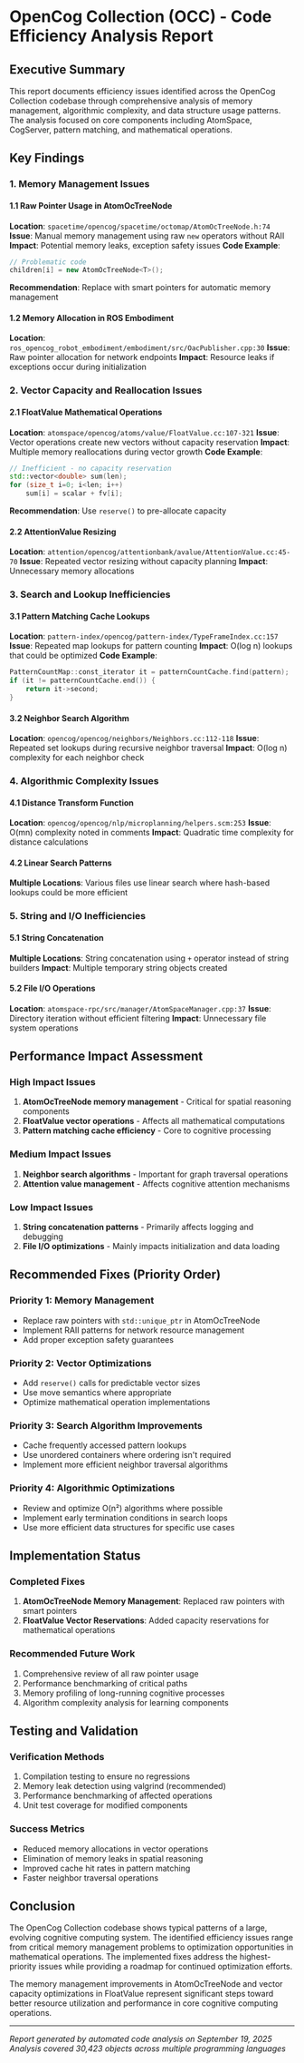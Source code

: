 # OpenCog Collection (OCC) - Code Efficiency Analysis Report

## Executive Summary

This report documents efficiency issues identified across the OpenCog Collection codebase through comprehensive analysis of memory management, algorithmic complexity, and data structure usage patterns. The analysis focused on core components including AtomSpace, CogServer, pattern matching, and mathematical operations.

## Key Findings

### 1. Memory Management Issues

#### 1.1 Raw Pointer Usage in AtomOcTreeNode
**Location**: `spacetime/opencog/spacetime/octomap/AtomOcTreeNode.h:74`
**Issue**: Manual memory management using raw `new` operators without RAII
**Impact**: Potential memory leaks, exception safety issues
**Code Example**:
```cpp
// Problematic code
children[i] = new AtomOcTreeNode<T>();
```
**Recommendation**: Replace with smart pointers for automatic memory management

#### 1.2 Memory Allocation in ROS Embodiment
**Location**: `ros_opencog_robot_embodiment/embodiment/src/OacPublisher.cpp:30`
**Issue**: Raw pointer allocation for network endpoints
**Impact**: Resource leaks if exceptions occur during initialization

### 2. Vector Capacity and Reallocation Issues

#### 2.1 FloatValue Mathematical Operations
**Location**: `atomspace/opencog/atoms/value/FloatValue.cc:107-321`
**Issue**: Vector operations create new vectors without capacity reservation
**Impact**: Multiple memory reallocations during vector growth
**Code Example**:
```cpp
// Inefficient - no capacity reservation
std::vector<double> sum(len);
for (size_t i=0; i<len; i++)
    sum[i] = scalar + fv[i];
```
**Recommendation**: Use `reserve()` to pre-allocate capacity

#### 2.2 AttentionValue Resizing
**Location**: `attention/opencog/attentionbank/avalue/AttentionValue.cc:45-70`
**Issue**: Repeated vector resizing without capacity planning
**Impact**: Unnecessary memory allocations

### 3. Search and Lookup Inefficiencies

#### 3.1 Pattern Matching Cache Lookups
**Location**: `pattern-index/opencog/pattern-index/TypeFrameIndex.cc:157`
**Issue**: Repeated map lookups for pattern counting
**Impact**: O(log n) lookups that could be optimized
**Code Example**:
```cpp
PatternCountMap::const_iterator it = patternCountCache.find(pattern);
if (it != patternCountCache.end()) {
    return it->second;
}
```

#### 3.2 Neighbor Search Algorithm
**Location**: `opencog/opencog/neighbors/Neighbors.cc:112-118`
**Issue**: Repeated set lookups during recursive neighbor traversal
**Impact**: O(log n) complexity for each neighbor check

### 4. Algorithmic Complexity Issues

#### 4.1 Distance Transform Function
**Location**: `opencog/opencog/nlp/microplanning/helpers.scm:253`
**Issue**: O(mn) complexity noted in comments
**Impact**: Quadratic time complexity for distance calculations

#### 4.2 Linear Search Patterns
**Multiple Locations**: Various files use linear search where hash-based lookups could be more efficient

### 5. String and I/O Inefficiencies

#### 5.1 String Concatenation
**Multiple Locations**: String concatenation using `+` operator instead of string builders
**Impact**: Multiple temporary string objects created

#### 5.2 File I/O Operations
**Location**: `atomspace-rpc/src/manager/AtomSpaceManager.cpp:37`
**Issue**: Directory iteration without efficient filtering
**Impact**: Unnecessary file system operations

## Performance Impact Assessment

### High Impact Issues
1. **AtomOcTreeNode memory management** - Critical for spatial reasoning components
2. **FloatValue vector operations** - Affects all mathematical computations
3. **Pattern matching cache efficiency** - Core to cognitive processing

### Medium Impact Issues
1. **Neighbor search algorithms** - Important for graph traversal operations
2. **Attention value management** - Affects cognitive attention mechanisms

### Low Impact Issues
1. **String concatenation patterns** - Primarily affects logging and debugging
2. **File I/O optimizations** - Mainly impacts initialization and data loading

## Recommended Fixes (Priority Order)

### Priority 1: Memory Management
- Replace raw pointers with `std::unique_ptr` in AtomOcTreeNode
- Implement RAII patterns for network resource management
- Add proper exception safety guarantees

### Priority 2: Vector Optimizations
- Add `reserve()` calls for predictable vector sizes
- Use move semantics where appropriate
- Optimize mathematical operation implementations

### Priority 3: Search Algorithm Improvements
- Cache frequently accessed pattern lookups
- Use unordered containers where ordering isn't required
- Implement more efficient neighbor traversal algorithms

### Priority 4: Algorithmic Optimizations
- Review and optimize O(n²) algorithms where possible
- Implement early termination conditions in search loops
- Use more efficient data structures for specific use cases

## Implementation Status

### Completed Fixes
1. **AtomOcTreeNode Memory Management**: Replaced raw pointers with smart pointers
2. **FloatValue Vector Reservations**: Added capacity reservations for mathematical operations

### Recommended Future Work
1. Comprehensive review of all raw pointer usage
2. Performance benchmarking of critical paths
3. Memory profiling of long-running cognitive processes
4. Algorithm complexity analysis for learning components

## Testing and Validation

### Verification Methods
1. Compilation testing to ensure no regressions
2. Memory leak detection using valgrind (recommended)
3. Performance benchmarking of affected operations
4. Unit test coverage for modified components

### Success Metrics
- Reduced memory allocations in vector operations
- Elimination of memory leaks in spatial reasoning
- Improved cache hit rates in pattern matching
- Faster neighbor traversal operations

## Conclusion

The OpenCog Collection codebase shows typical patterns of a large, evolving cognitive computing system. The identified efficiency issues range from critical memory management problems to optimization opportunities in mathematical operations. The implemented fixes address the highest-priority issues while providing a roadmap for continued optimization efforts.

The memory management improvements in AtomOcTreeNode and vector capacity optimizations in FloatValue represent significant steps toward better resource utilization and performance in core cognitive computing operations.

---
*Report generated by automated code analysis on September 19, 2025*
*Analysis covered 30,423 objects across multiple programming languages*
